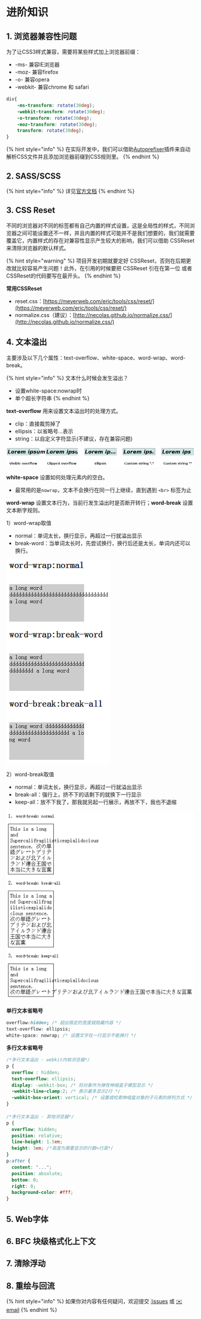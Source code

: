 # 进阶知识

## 1. 浏览器兼容性问题

为了让CSS3样式兼容，需要将某些样式加上浏览器前缀：

* -ms- 兼容IE浏览器
* -moz- 兼容firefox
* -o- 兼容opera
* -webkit- 兼容chrome 和 safari

```css
div{ 
    -ms-transform: rotate(30deg); 
    -webkit-transform: rotate(30deg); 
    -o-transform: rotate(30deg); 
    -moz-transform: rotate(30deg); 
    transform: rotate(30deg);
}
```

{% hint style="info" %}
在实际开发中，我们可以借助[Autoprefixer](https://github.com/postcss/autoprefixer)插件来自动解析CSS文件并且添加浏览器前缀到CSS规则里。
{% endhint %}

## 2. SASS/SCSS

{% hint style="info" %}
详见[官方文档](https://sass-lang.com)
{% endhint %}

## 3. CSS Reset

不同的浏览器对不同的标签都有自己内置的样式设置，这是全局性的样式，不同浏览器之间可能设置还不一样，并且内置的样式可能并不是我们想要的，我们就需要覆盖它，内置样式的存在对兼容性显示产生较大的影响，我们可以借助 CSSReset 来清除浏览器的默认样式。

{% hint style="warning" %}
项目开发初期就要定好 CSSReset，否则在后期更改就比较容易产生问题！此外，在引用的时候要把 CSSReset 引在在第一位 或者 CSSReset的代码要写在最开头。
{% endhint %}

**常用CSSReset**

* reset.css：[https://meyerweb.com/eric/tools/css/reset/](https://meyerweb.com/eric/tools/css/reset/)
* normalize.css（建议）：[http://necolas.github.io/normalize.css/](http://necolas.github.io/normalize.css/)

## 4. 文本溢出

主要涉及以下几个属性：text-overflow、white-space、word-wrap、word-break。

{% hint style="info" %}
文本什么时候会发生溢出？

* 设置white-space:nowrap时
* 单个超长字符串
{% endhint %}

**text-overflow** 用来设置文本溢出时的处理方式。

* clip：直接裁剪掉了
* ellipsis：以省略号...表示
* string：以自定义字符显示\(不建议，存在兼容问题\)

![](../.gitbook/assets/text-overflow.png)

**white-space** 设置如何处理元素内的空白。

* 最常用的是`nowrap`，文本不会换行在同一行上继续，直到遇到 `<br>` 标签为止

**word-wrap** 设置文本行为，当前行发生溢出时是否断开转行；**word-break** 设置文本断字规则。

1）word-wrap取值

* normal：单词太长，换行显示，再超过一行就溢出显示
* break-word：当单词太长时，先尝试换行，换行后还是太长，单词内还可以换行。

![](../.gitbook/assets/word-wrap.png)

2）word-break取值

* normal：单词太长，换行显示，再超过一行就溢出显示
* break-all：强行上，挤不下的话剩下的就换下一行显示
* keep-all：放不下我了，那我就另起一行展示，再放不下，我也不退缩

![](../.gitbook/assets/word-break.png)

**单行文本省略号**

```css
overflow:hidden; /* 超出限定的宽度就隐藏内容 */
text-overflow: ellipsis;
white-space: nowrap; /* 设置文字在一行显示不能换行 */
```

**多行文本省略号**

```css
/*多行文本溢出 - webkit内核浏览器*/
p {
  overflow : hidden;
  text-overflow: ellipsis;
  display: -webkit-box; /* 将对象作为弹性伸缩盒子模型显示 */
  -webkit-line-clamp:2; /* 表示最多显示2行 */
  -webkit-box-orient: vertical; /* 设置或检索伸缩盒对象的子元素的排列方式 */
}

/*多行文本溢出 - 其他浏览器*/
p {
  overflow: hidden;
  position: relative;
  line-height: 1.5em;
  height: 3em; /*高度为需要显示的行数×行高*/
}
p:after {
  content: "...";
  position: absolute;
  bottom: 0;
  right: 0;
  background-color: #fff;
}
```

## 5. Web字体

## 6. BFC 块级格式化上下文

## 7. 清除浮动

## 8. 重绘与回流



{% hint style="info" %}
如果你对内容有任何疑问，欢迎提交 [❕issues](https://github.com/MrEnvision/Front-end_learning_notes/issues) 或 [ ✉️ email](mailto:EnvisionShen@gmail.com)
{% endhint %}

